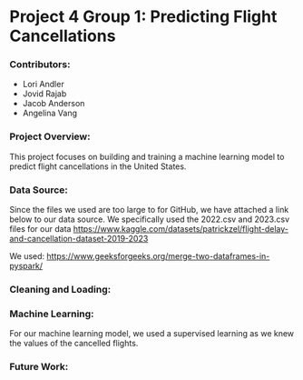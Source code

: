 # Project 4 Group 1: Predicting Flight Cancellations

### Contributors:
- Lori Andler
- Jovid Rajab
- Jacob Anderson
- Angelina Vang

### Project Overview:
This project focuses on building and training a machine learning model to predict flight cancellations in the United States. 

### Data Source:
Since the files we used are too large to for GitHub, we have attached a link below to our data source. We specifically used the 2022.csv and 2023.csv files for our data
https://www.kaggle.com/datasets/patrickzel/flight-delay-and-cancellation-dataset-2019-2023 

We used: https://www.geeksforgeeks.org/merge-two-dataframes-in-pyspark/

### Cleaning and Loading:

### Machine Learning:
For our machine learning model, we used a supervised learning as we knew the values of the cancelled flights.

### Future Work:
